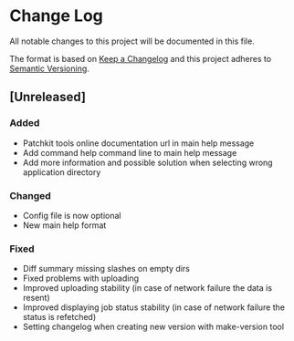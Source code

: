 # Change Log
All notable changes to this project will be documented in this file.

The format is based on [Keep a Changelog](http://keepachangelog.com/) 
and this project adheres to [Semantic Versioning](http://semver.org/).

## [Unreleased]
### Added
- Patchkit tools online documentation url in main help message
- Add command help command line to main help message
- Add more information and possible solution when selecting wrong application directory

### Changed
- Config file is now optional
- New main help format

### Fixed
- Diff summary missing slashes on empty dirs
- Fixed problems with uploading 
- Improved uploading stability (in case of network failure the data is resent)
- Improved displaying job status stability (in case of network failure the status is refetched)
- Setting changelog when creating new version with make-version tool
